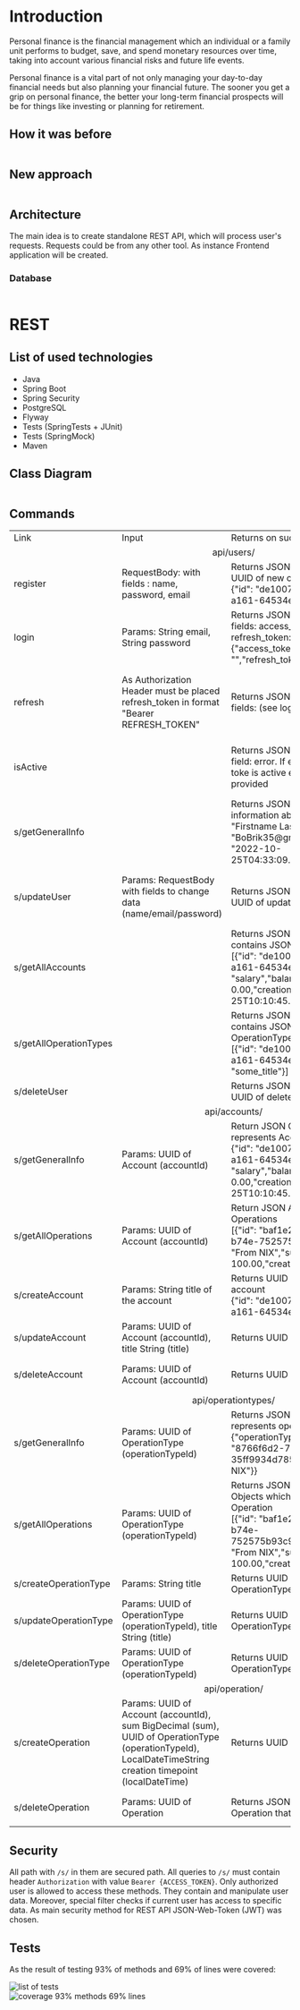 # Introduction

Personal finance is the financial management which an individual or a family unit performs to budget, save, and spend monetary resources over time, taking into account various financial risks and future life events.

Personal finance is a vital part of not only managing your day-to-day financial needs but also planning your financial future. The sooner you get a grip on personal finance, the better your long-term financial prospects will be for things like investing or planning for retirement.

## How it was before
<img src="doc/process_diagram.png" alt="">
<br>
<img src="doc/process_diagram_2.png" alt="">
<br>
<img src="doc/process_diagram_3.png" alt="">

## New approach

<img src="doc/process_diagram_4.png" alt="">
<br>
<img src="doc/process_diagram_5.png" alt="">

## Architecture

The main idea is to create standalone REST API, which will process user's requests. Requests could be from any other tool. As instance Frontend application will be created.

### Database

<img src="doc/db.png" alt="">

# REST

## List of used technologies

<ul>
    <li>Java</li>    
    <li>Spring Boot</li>
    <li>Spring Security</li>
    <li>PostgreSQL</li>
    <li>Flyway</li>
    <li>Tests (SpringTests + JUnit)</li>
    <li>Tests (SpringMock)</li>
    <li>Maven</li>
</ul>

## Class Diagram

<img src="doc/rest_class_diagram.png" alt="">

## Commands
<table>
    <tr>
        <td>Link</td>
        <td>Input</td>
        <td>Returns on success</td>
        <td>Description</td>
    </tr>
    <tr></tr>
    <tr>
        <td colspan="4" style="text-align: center">api/users/</td>
    </tr>
    <tr>
        <td>register</td>
        <td>RequestBody: with fields : name, password, email</td>
        <td>
            Returns JSON Object with field UUID of new created user<br>
            {"id": "de1007b4-cbac-4252-a161-64534ee66a23"}
        </td>
        <td>Register new user in DB</td>
    </tr>
    <tr>
        <td>login</td>
        <td>Params: String email, String password</td>
        <td>
            Returns JSON Ojbect with two fields: access_token and refresh_token:<br>
            {"access_token": "","refresh_token": ""}
        </td>
        <td>Allows User to login in</td>
    </tr>
    <tr>
        <td>refresh</td>
        <td>As Authorization Header must be placed refresh_token in format "Bearer REFRESH_TOKEN"</td>
        <td>Returns JSON Object with two fields: (see login)</td>
        <td>Allows User to get new access token by previously generated refresh_token</td>
    </tr>
    <tr>
        <td>isActive</td>
        <td></td>
        <td>Returns JSON Object with one field: error. If error is "true" then toke is active else the actual error provided</td>
        <td>Allows user to make sure that token is active. Works with access tokens</td>
    </tr>
    <tr>
        <td>s/getGeneralInfo</td>
        <td></td>
        <td>
            Returns JSON Object with information about user
            {"name": "Firstname Lastname","email": "BoBrik35@gmail.com","creation": "2022-10-25T04:33:09.759390Z"}
        </td>   
        <td>Returns general information about user</td>
    </tr>
    <tr>
        <td>s/updateUser</td>
        <td>Params: RequestBody with fields to change data (name/email/password)</td>
        <td>Returns JSON Object with field UUID of updated user</td>   
        <td>Update user. Change password and/or email and/or name</td>
    </tr>
    <tr>
        <td>s/getAllAccounts</td>
        <td></td>
        <td>
            Returns JSON Array, each element contains JSON Object of Account<br>
            [{"id": "de1007b4-cbac-4252-a161-64534ee66a23","title": "salary","balance": 0.00,"creation": "2022-10-25T10:10:45.923961Z"}]
        </td>       
        <td>Returns all accounts that were created by current user</td>
    </tr>
    <tr>
        <td>s/getAllOperationTypes</td>
        <td></td>
        <td>
            Returns JSON Array, each element contains JSON Object of OperationType<br>
            [{"id": "de1007b4-cbac-4252-a161-64534ee66a23","title": "some_title"}]
        </td>       
        <td>Returns all OperationTypes that were created by current user</td>
    </tr>
    <tr>
        <td>s/deleteUser</td>
        <td></td>
        <td>Returns JSON Object with field UUID of deleted account</td>
        <td>Delete user from DB</td>
    </tr>
    <tr>
        <td colspan="4" style="text-align: center">api/accounts/</td>
    </tr>
    <tr>
        <td>s/getGeneralInfo</td>
        <td>Params: UUID of Account (accountId)</td>
        <td>
            Return JSON Object that represents Account<br>
            {"id": "de1007b4-cbac-4252-a161-64534ee66a23","title": "salary","balance": 0.00,"creation": "2022-10-25T10:10:45.923961Z"}
        </td>
        <td>Returns general purpose information about financial account of user</td>
    </tr>
    <tr>
        <td>s/getAllOperations</td>
        <td>Params: UUID of Account (accountId) </td>
        <td>
            Return JSON Array of financial Operations<br>
            [{"id": "baf1e2b3-034e-4ef8-b74e-752575b93c9d","typeStr": "From NIX","sum": 100.00,"creation": null}]
        </td>
        <td>Returns all operations of this account</td>
    </tr>
    <tr>
        <td>s/createAccount</td>
        <td>Params: String title of the account</td>
        <td>
            Returns UUID of new created account<br>
            {"id": "de1007b4-cbac-4252-a161-64534ee66a23"}
        </td>
        <td>Create new Account for User</td>
    </tr>
    <tr>
        <td>s/updateAccount</td>
        <td>Params: UUID of Account (accountId), title String (title)</td>
        <td>Returns UUID of changed account</td>
        <td>Updates Account title in BD</td>
    </tr>
    <tr>
        <td>s/deleteAccount</td>
        <td>Params: UUID of Account (accountId)</td>
        <td>Returns UUID of deleted account</td>
        <td>Deletes Account from BD</td>
    </tr>
    <tr>
        <td colspan="4" style="text-align: center">api/operationtypes/</td>
    </tr>
    <tr>
        <td>s/getGeneralInfo</td>
        <td>Params: UUID of OperationType (operationTypeId)</td>
        <td>
            Returns JSON Object that represents operationType<br>
            {"operationType": {"id": "8766f6d2-7338-4ff2-931f-35ff9934d785","title": "From NIX"}}
        </td>
        <td>Returns general purpose information about OperationType</td>
    </tr>
    <tr>
        <td>s/getAllOperations</td>
        <td>Params: UUID of OperationType (operationTypeId)</td>
        <td>
            Returns JSON Array of JSON Objects which represents Operation<br>
            [{"id": "baf1e2b3-034e-4ef8-b74e-752575b93c9d","operationType": "From NIX","sum": 100.00,"creation": null}]
        </td>
        <td>Returns all operation of current type</td>
    </tr>
    <tr>
        <td>s/createOperationType</td>
        <td>Params: String title</td>
        <td>Returns UUID id of new created OperationType</td>
        <td>Create OperationType</td>
    </tr>
    <tr>
        <td>s/updateOperationType</td>
        <td>Params: UUID of OperationType (operationTypeId), title String (title)</td>
        <td>Returns UUID of updated OperationType</td>
        <td>Update title of OperationType</td>
    </tr>
    <tr>
        <td>s/deleteOperationType</td>
        <td>Params: UUID of OperationType (operationTypeId)</td>
        <td>Returns UUID of deleted OperationType</td>
        <td>Deletes OperationType from BD</td>
    </tr>
    <tr>
        <td colspan="4" style="text-align: center">api/operation/</td>
    </tr>
    <tr>
        <td>s/createOperation</td>
        <td>Params: UUID of Account (accountId), sum BigDecimal (sum), UUID of OperationType (operationTypeId), LocalDateTimeString creation timepoint (localDateTime)</td>
        <td>Returns UUID of created Operation</td>
        <td>Create new Operation</td>
    </tr>
    <tr>
        <td>s/deleteOperation</td>
        <td>Params: UUID of Operation</td>
        <td>Returns JSON Array with UUID of Operation that was deleted</td>
        <td>Delete Operation from DB</td>
    </tr>
</table>

## Security

All path with ```/s/``` in them are secured path. All queries to ```/s/``` must contain header ```Authorization``` with value ```Bearer {ACCESS_TOKEN}```. 
Only authorized user is allowed to access these methods. They contain and manipulate user data. Moreover, special filter checks if current user has access to specific data.
As main security method for REST API JSON-Web-Token (JWT) was chosen.

## Tests

As the result of testing 93% of methods and 69% of lines were covered:

<img src='doc/tests.png' alt="list of tests">
<br>
<img src='doc/tests_coverage.png' alt="coverage 93% methods 69% lines">
